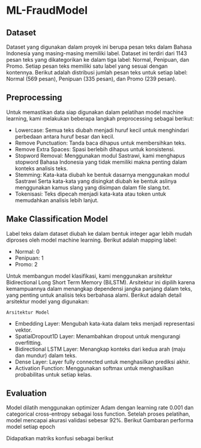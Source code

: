 # ML-FraudModel

## Dataset
Dataset yang digunakan dalam proyek ini berupa pesan teks dalam Bahasa Indonesia yang masing-masing memiliki label. Dataset ini terdiri dari 1143 pesan teks yang dikategorikan ke dalam tiga label: Normal, Penipuan, dan Promo. Setiap pesan teks memiliki satu label yang sesuai dengan kontennya. Berikut adalah distribusi jumlah pesan teks untuk setiap label: Normal (569 pesan), Penipuan (335 pesan), dan Promo (239 pesan).
## Preprocessing
Untuk memastikan data siap digunakan dalam pelatihan model machine learning, kami melakukan beberapa langkah preprocessing sebagai berikut:
- Lowercase: Semua teks diubah menjadi huruf kecil untuk menghindari perbedaan antara huruf besar dan kecil.
- Remove Punctuation: Tanda baca dihapus untuk membersihkan teks.
- Remove Extra Spaces: Spasi berlebih dihapus untuk konsistensi.
- Stopword Removal: Menggunakan modul Sastrawi, kami menghapus stopword Bahasa Indonesia yang tidak memiliki makna penting dalam konteks analisis teks.
- Stemming: Kata-kata diubah ke bentuk dasarnya menggunakan modul Sastrawi Serta kata-kata yang disingkat diubah ke bentuk aslinya menggunakan kamus slang yang disimpan dalam file slang.txt.
- Tokenisasi: Teks dipecah menjadi kata-kata atau token untuk memudahkan analisis lebih lanjut.
## Make Classification Model
Label teks dalam dataset diubah ke dalam bentuk integer agar lebih mudah diproses oleh model machine learning. Berikut adalah mapping label:
* Normal: 0
*	Penipuan: 1
*	Promo: 2

Untuk membangun model klasifikasi, kami menggunakan arsitektur Bidirectional Long Short Term Memory (BiLSTM). Arsitektur ini dipilih karena kemampuannya dalam menangkap dependensi jangka panjang dalam teks, yang penting untuk analisis teks berbahasa alami. Berikut adalah detail arsitektur model yang digunakan:

`Arsitektur Model`
*	Embedding Layer: Mengubah kata-kata dalam teks menjadi representasi vektor.
*	SpatialDropout1D Layer: Menambahkan dropout untuk mengurangi overfitting.
* Bidirectional LSTM Layer: Menangkap konteks dari kedua arah (maju dan mundur) dalam teks.
*	Dense Layer: Layer fully connected untuk menghasilkan prediksi akhir.
*	Activation Function: Menggunakan softmax untuk menghasilkan probabilitas untuk setiap kelas.

## Evaluation
Model dilatih menggunakan optimizer Adam dengan learning rate 0.001 dan categorical cross-entropy sebagai loss function. Setelah proses pelatihan, model mencapai akurasi validasi sebesar 92%.
Berikut Gambaran performa model setiap epoch

Didapatkan matriks konfusi sebagai berikut
